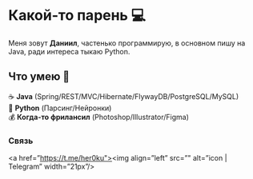 # Какой-то парень 💻
Меня зовут **Даниил**, частенько программирую, в основном пишу на Java, ради интереса тыкаю Python.

## Что умею 💪<br/>
☕ **Java** (Spring/REST/MVC/Hibernate/FlywayDB/PostgreSQL/MySQL)<br/>
🐍 **Python** (Парсинг/Нейронки)<br/>
💰 **Когда-то фрилансил** (Photoshop/Illustrator/Figma)<br/>

### Связь
<a href=”https://t.me/her0ku"><img align=”left” src=”" alt=”icon | Telegram” width=”21px”/></a>
